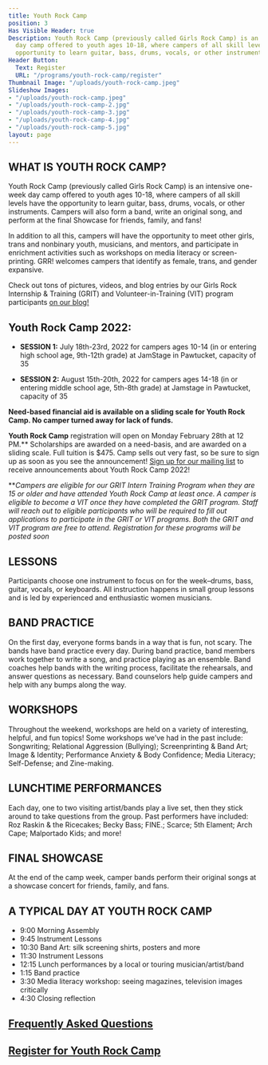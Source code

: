 ```yaml
---
title: Youth Rock Camp
position: 3
Has Visible Header: true
Description: Youth Rock Camp (previously called Girls Rock Camp) is an intensive one-week
  day camp offered to youth ages 10-18, where campers of all skill levels have the
  opportunity to learn guitar, bass, drums, vocals, or other instruments.
Header Button:
  Text: Register
  URL: "/programs/youth-rock-camp/register"
Thumbnail Image: "/uploads/youth-rock-camp.jpeg"
Slideshow Images:
- "/uploads/youth-rock-camp.jpeg"
- "/uploads/youth-rock-camp-2.jpg"
- "/uploads/youth-rock-camp-3.jpg"
- "/uploads/youth-rock-camp-4.jpg"
- "/uploads/youth-rock-camp-5.jpg"
layout: page
---
```


## WHAT IS YOUTH ROCK CAMP?
Youth Rock Camp (previously called Girls Rock Camp) is an intensive one-week day camp offered to youth ages 10-18, where campers of all skill levels have the opportunity to learn guitar, bass, drums, vocals, or other instruments. Campers will also form a band, write an original song, and perform at the final Showcase for friends, family, and fans!

In addition to all this, campers will have the opportunity to meet other girls, trans and nonbinary youth, musicians, and mentors, and participate in enrichment activities such as workshops on media literacy or screen-printing. GRR! welcomes campers that identify as female, trans, and gender expansive.

Check out tons of pictures, videos, and blog entries by our Girls Rock Internship & Training (GRIT) and Volunteer-in-Training (VIT) program participants [on our blog!](/news/)
 
## Youth Rock Camp 2022:


* **SESSION 1:** July 18th-23rd, 2022 for campers ages 10-14 (in or entering high school age, 9th-12th grade) at JamStage in Pawtucket, capacity of 35 

* **SESSION 2:** August 15th-20th, 2022 for campers ages 14-18 (in or entering middle school age, 5th-8th grade) at Jamstage in Pawtucket, capacity of 35
 
**Need-based financial aid is available on a sliding scale for Youth Rock Camp. No camper turned away for lack of funds.**

**Youth Rock Camp** registration will open on Monday February 28th at 12 PM.**  Scholarships are awarded on a need-basis, and are awarded on a sliding scale. Full tuition is $475. Camp sells out very fast, so be sure to sign up as soon as you see the announcement! [Sign up for our mailing list](/get-involved/subscribe) to receive announcements about Youth Rock Camp 2022!
 
***Campers are eligible for our GRIT Intern Training Program  when they are 15 or older and have attended Youth Rock Camp at least once. A camper is eligible to become a VIT once they have completed the GRIT program. Staff will reach out to eligible participants who will be required to fill out applications to participate in the GRIT or VIT programs. Both the GRIT and VIT program are free to attend. Registration for these programs will be posted soon*


## LESSONS

Participants choose one instrument to focus on for the week–drums, bass, guitar, vocals, or keyboards. All instruction happens in small group lessons and is led by experienced and enthusiastic women musicians.

## BAND PRACTICE

On the first day, everyone forms bands in a way that is fun, not scary. The bands have band practice every day. During band practice, band members work together to write a song, and practice playing as an ensemble. Band coaches help bands with the writing process, facilitate the rehearsals, and answer questions as necessary. Band counselors help guide campers and help with any bumps along the way.

## WORKSHOPS

Throughout the weekend, workshops are held on a variety of interesting, helpful, and fun topics!  Some workshops we’ve had in the past include: Songwriting; Relational Aggression (Bullying); Screenprinting & Band Art; Image & Identity; Performance Anxiety & Body Confidence; Media Literacy; Self-Defense; and Zine-making.

## LUNCHTIME PERFORMANCES

Each day, one to two visiting artist/bands play a live set, then they stick around to take questions from the group. Past performers have included: Roz Raskin & the Ricecakes; Becky Bass; FINE.; Scarce; 5th Elament; Arch Cape; Malportado Kids; and more!

## FINAL SHOWCASE

At the end of the camp week, camper bands perform their original songs at a showcase concert for friends, family, and fans.

## A TYPICAL DAY AT YOUTH ROCK CAMP

* 9:00 Morning Assembly
* 9:45 Instrument Lessons
* 10:30 Band Art: silk screening shirts, posters and more
* 11:30 Instrument Lessons
* 12:15 Lunch performances by a local or touring musician/artist/band
* 1:15 Band practice
* 3:30 Media literacy workshop: seeing magazines, television images critically
* 4:30 Closing reflection

## [Frequently Asked Questions](/programs/youth-rock-camp/register.html#frequently-asked-questions)

## [Register for Youth Rock Camp](/programs/youth-rock-camp/register)